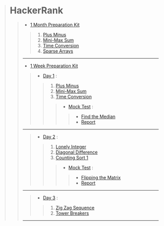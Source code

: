 > # HackerRank
>> - [1 Month Preparation Kit](./1_Month_Preparation_Kit/)
>>> 1. [Plus Minus](1_Month_Preparation_Kit/Plus_Minus.cpp)
>>> 2. [Mini-Max Sum](./1_Month_Preparation_Kit/Mini-Max_Sum.cpp)
>>> 3. [Time Conversion](./1_Month_Preparation_Kit/Time_Conversion.cpp)
>>> 4. [Sparse Arrays](./1_Month_Preparation_Kit/Sparse_Arrays.cpp)
>>
>> ---
>>
>> - [1 Week Preparation Kit](./1_Week_Preparation_Kit/)
>>> - [Day 1](./1_Week_Preparation_Kit/Day1/) :
>>>> 1. [Plus Minus](1_Week_Preparation_Kit/Day1/Plus_Minus.cpp)
>>>> 2. [Mini-Max Sum](./1_Week_Preparation_Kit/Day1/Mini-Max_Sum.cpp)
>>>> 3. [Time Conversion](./1_Week_Preparation_Kit/Day1/Time_Conversion.cpp)
>>>>> - [Mock Test](./1_Week_Preparation_Kit/Day1/Mock_Test/) :
>>>>>> * [Find the Median](./1_Week_Preparation_Kit/Day1/Mock_Test/Mock_Test-Find_the_Median.cpp)
>>>>>> * [Report](./1_Week_Preparation_Kit/Day1/Mock_Test/Report_shaharas30-Mock_Test-Find_the_Median.pdf)
>>
>> ---
>>
>>> - [Day 2](./1_Week_Preparation_Kit/Day2/) :
>>>> 1. [Lonely Integer](./1_Week_Preparation_Kit/Day2/Lonely_Integer.cpp)
>>>> 2. [Diagonal Difference](./1_Week_Preparation_Kit/Day2/Diagonal_Difference.cpp)
>>>> 3. [Counting Sort 1](./1_Week_Preparation_Kit/Day2/Counting_Sort_1.cpp)
>>>>> - [Mock Test](./1_Week_Preparation_Kit/Day2/Mock_Test/) :
>>>>>> * [Flipping the Matrix](./1_Week_Preparation_Kit/Day2/Mock_Test/Mock_Test-Flipping_the_Matrix.cpp)
>>>>>> * [Report](./1_Week_Preparation_Kit/Day2/Mock_Test/Report_shaharas30-Mock_Test-Flipping_the_Matrix.pdf)
>>
>> ---
>>
>>> - [Day 3](./1_Week_Preparation_Kit/Day3/) :
>>>> 1. [Zig Zag Sequence](./1_Week_Preparation_Kit/Day3/Zig_Zag_Sequence.cpp)
>>>> 2. [Tower Breakers](./1_Week_Preparation_Kit/Day3/Tower_Breakers.cpp)
>>
>> ---
>>
>
